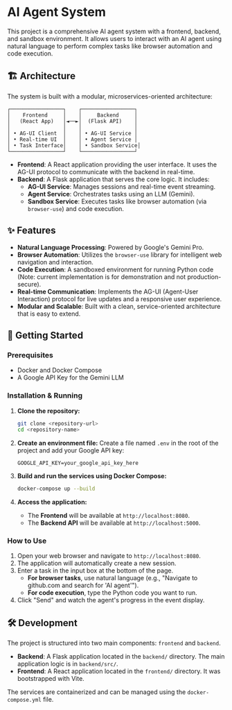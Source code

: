# AI Agent System

This project is a comprehensive AI agent system with a frontend, backend, and sandbox environment. It allows users to interact with an AI agent using natural language to perform complex tasks like browser automation and code execution.

## 🏗️ Architecture

The system is built with a modular, microservices-oriented architecture:

```
┌─────────────────┐    ┌─────────────────┐
│    Frontend     │    │     Backend     │
│   (React App)   │◄──►│  (Flask API)    │
│                 │    │                 │
│ • AG-UI Client  │    │ • AG-UI Service │
│ • Real-time UI  │    │ • Agent Service │
│ • Task Interface│    │ • Sandbox Service│
└─────────────────┘    └─────────────────┘
```

-   **Frontend**: A React application providing the user interface. It uses the AG-UI protocol to communicate with the backend in real-time.
-   **Backend**: A Flask application that serves the core logic. It includes:
    -   **AG-UI Service**: Manages sessions and real-time event streaming.
    -   **Agent Service**: Orchestrates tasks using an LLM (Gemini).
    -   **Sandbox Service**: Executes tasks like browser automation (via `browser-use`) and code execution.

## ✨ Features

-   **Natural Language Processing**: Powered by Google's Gemini Pro.
-   **Browser Automation**: Utilizes the `browser-use` library for intelligent web navigation and interaction.
-   **Code Execution**: A sandboxed environment for running Python code (Note: current implementation is for demonstration and not production-secure).
-   **Real-time Communication**: Implements the AG-UI (Agent-User Interaction) protocol for live updates and a responsive user experience.
-   **Modular and Scalable**: Built with a clean, service-oriented architecture that is easy to extend.

## 🚀 Getting Started

### Prerequisites

-   Docker and Docker Compose
-   A Google API Key for the Gemini LLM

### Installation & Running

1.  **Clone the repository:**
    ```bash
    git clone <repository-url>
    cd <repository-name>
    ```

2.  **Create an environment file:**
    Create a file named `.env` in the root of the project and add your Google API key:
    ```env
    GOOGLE_API_KEY=your_google_api_key_here
    ```

3.  **Build and run the services using Docker Compose:**
    ```bash
    docker-compose up --build
    ```

4.  **Access the application:**
    -   The **Frontend** will be available at `http://localhost:8080`.
    -   The **Backend API** will be available at `http://localhost:5000`.

### How to Use

1.  Open your web browser and navigate to `http://localhost:8080`.
2.  The application will automatically create a new session.
3.  Enter a task in the input box at the bottom of the page.
    -   **For browser tasks**, use natural language (e.g., "Navigate to github.com and search for 'AI agent'").
    -   **For code execution**, type the Python code you want to run.
4.  Click "Send" and watch the agent's progress in the event display.

## 🛠️ Development

The project is structured into two main components: `frontend` and `backend`.

-   **Backend**: A Flask application located in the `backend/` directory. The main application logic is in `backend/src/`.
-   **Frontend**: A React application located in the `frontend/` directory. It was bootstrapped with Vite.

The services are containerized and can be managed using the `docker-compose.yml` file.
